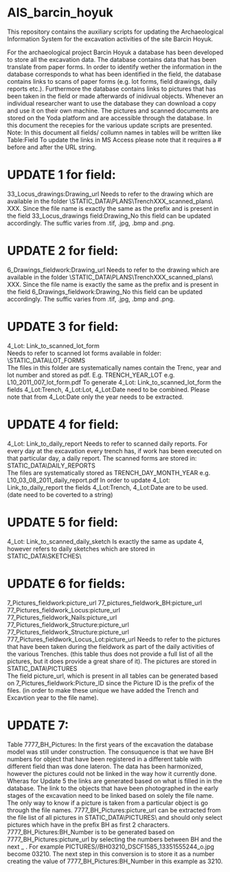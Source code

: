 # AIS_barcin_hoyuk
This repository contains the auxiliary scripts for updating the Archaeological Information System for the excavation activities of the site Barcin Hoyuk. 

For the archaeological project Barcin Hoyuk a database has been developed to store all the excavation data. The database contains data that has been translate from paper forms. In order to identify wether the information in the database corresponds to what has been identified in the field, the database contains links to scans of paper forms (e.g. lot forms, field drawings, daily reports etc.). Furthermore the database contains links to pictures that has been taken in the field or made afterwards of inidivual objects.
Whenever an individual researcher want to use the database they can download a copy and use it on their own machine. The pictures and scanned documents are stored on the Yoda platform and are accessible through the database.
In this document the recepies for the various update scripts are presented.
Note: In this document all fields/ collumn names in tables will be written like Table:Field
To update the links in MS Access please note that it requires a # before and after the URL string.


# UPDATE 1 for field: 
33_Locus_drawings:Drawing_url
Needs to refer to the drawing which are available in the folder \STATIC_DATA\PLANS\TrenchXXX_scanned_plans\ XXX. Since the file name is exactly the same as the prefix and is present in the field 33_Locus_drawings field:Drawing_No this field can be updated accordingly. The suffic varies from .tif, .jpg, .bmp and .png.


# UPDATE 2 for field: 
6_Drawings_fieldwork:Drawing_url
Needs to refer to the drawing which are available in the folder \STATIC_DATA\PLANS\TrenchXXX_scanned_plans\ XXX. Since the file name is exactly the same as the prefix and is present in the field 6_Drawings_fieldwork:Drawing_No this field can be updated accordingly. The suffic varies from .tif, .jpg, .bmp and .png.


# UPDATE 3 for field: 	
4_Lot: Link_to_scanned_lot_form  
Needs to refer to scanned lot forms available in folder: \STATIC_DATA\LOT_FORMS\
The files in this folder are systematically names contain the Trenc, year and lot number and stored as pdf. E.g. TRENCH_YEAR_LOT e.g. L10_2011_007_lot_form.pdf
To generate 4_Lot: Link_to_scanned_lot_form  the fields  4_Lot:Trench, 4_Lot:Lot, 4_Lot:Date need to be combined. Please note that from 4_Lot:Date only the year needs to be extracted.


# UPDATE 4 for field:	
4_Lot: Link_to_daily_report 
Needs to refer to scanned daily reports. For every day at the excavation every trench has, if work has been executed on that particular day, a daily report. The scanned forms are stored in:
STATIC_DATA\DAILY_REPORTS\
The files are systematically stored as TRENCH_DAY_MONTH_YEAR e.g. L10_03_08_2011_daily_report.pdf
In order to update 4_Lot: Link_to_daily_report the fields 4_Lot:Trench, 4_Lot:Date are to be used. (date need to be coverted to a string)


# UPDATE 5 for field: 
4_Lot: Link_to_scanned_daily_sketch 
Is exactly the same as update 4, however refers to daily sketches which are stored in STATIC_DATA\SKETCHES\


# UPDATE 6 for fields: 
7_Pictures_fieldwork:picture_url
77_pictures_fieldwork_BH:picture_url
77_Pictures_fieldwork_Locus:picture_url
77_Pictures_fieldwork_Nails:picture_url
77_Pictures_fieldwork_Structure:picture_url
77_Pictures_fieldwork_Structure:picture_url
777_Pictures_fieldwork_Locus_Lot:picture_url
Needs to refer to the pictures that have been taken during the fieldwork as part of the daily activities of the various Trenches. (this table thus does not provide a full list of all the pictures, but it does provide a great share of it). 
The pictures are stored in STATIC_DATA\PICTURES\
The field picture_url, which is present in all tables can be generated based on 7_Pictures_fieldwork:Picture_ID since the Picture ID is the prefix of the files. (in order to make these unique we have added the Trench and Excavtion year to the file name).


# UPDATE 7:
Table 7777_BH_Pictures:
In the first years of the excavation the database model was still under construction. The consuquence is that we have BH numbers for object that have been registered in a different table with different field than was done lateron. The data has been harmonized, however the pictures could not be linked in the way how it currently done. 
Wheras for Update 5 the links are generated based on what is filled in in the database. The link to the objects that have been photographed in the early stages of the excavation need to be linked based on solely the file name. The only way to know if a picture is taken from a particular object is go through the file names. 
7777_BH_Pictures:picture_url can be extracted from the file list of all pictures in STATIC_DATA\PICTURES\ and should only select pictures which have in the prefix BH as first 2 characters.
7777_BH_Pictures:BH_Number is to be generated based on 7777_BH_Pictures:picture_url by selecting the numbers between BH and the next _ . For example PICTURES//BH03210_DSCF1585_13351555244_o.jpg become 03210. The next step in this conversion is to store it as a number creating the value of 7777_BH_Pictures:BH_Number in this example as 3210. 


